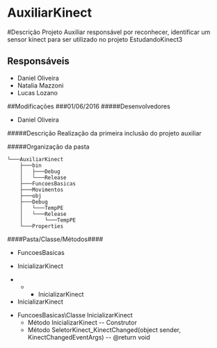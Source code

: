 # AuxiliarKinect

#Descrição
Projeto Auxiliar responsável por reconhecer, identificar um sensor kinect para ser utilizado no projeto EstudandoKinect3

## Responsáveis
* Daniel Oliveira
* Natalia Mazzoni
* Lucas Lozano

##Modificações
###01/06/2016
#####Desenvolvedores
* Daniel Oliveira

#####Descrição
Realização da primeira inclusão do projeto auxiliar

#####Organização da pasta
```
└───AuxiliarKinect
	├───bin
	│   ├───Debug
	│   └───Release
	├───FuncoesBasicas
	├───Movimentos
	├───obj
	├───Debug
	│   └───TempPE
	│   └───Release
	│       └───TempPE
	└───Properties
```

####Pasta/Classe/Métodos####
* FuncoesBasicas
- InicializarKinect
* * * InicializarKinect
* InicializarKinect
<ul>
  <li>FuncoesBasicas\Classe InicializarKinect
    <ul>
      <li>Método InicializarKinect  -- Construtor</li>
      <li>Método SeletorKinect_KinectChanged(object sender, KinectChangedEventArgs) -- @return void</li>
    </ul>
  </li>
</ul>
